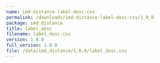 ```yaml
---
name: imd-distance-label-desc-csv
permalink: /downloads/imd-distance-label-desc-csv/1_0_0
package: imd_distance
title: label_desc
filename: label_desc.csv
version: 1.0.0
full_version: 1.0.0
file: /data/imd_distance/1.0.0/label_desc.csv
---
```

